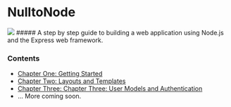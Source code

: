 # NulltoNode
<img src="http://cl.ly/image/3U3F2w0F2o0u/Screen%20Shot%202013-07-30%20at%203.51.54%20PM.png">
##### A step by step guide to building a web application using Node.js and the Express web framework.

### Contents

  - <a href="https://github.com/thom801/book/blob/master/chapter-1.md">Chapter One: Getting Started</a>
  - <a href="https://github.com/thom801/book/blob/master/chapter-2.md">Chapter Two: Layouts and Templates</a>
  - <a href="https://github.com/thom801/book/blob/master/chapter-3.md">Chapter Three: Chapter Three: User Models and Authentication</a>
  - ... More coming soon.
